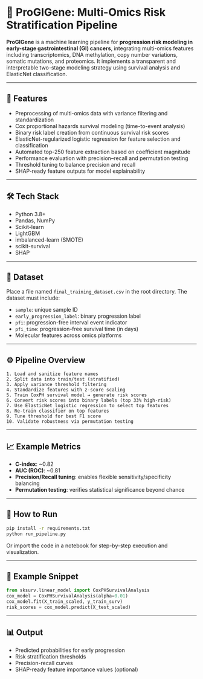 

# 🧬 ProGIGene: Multi-Omics Risk Stratification Pipeline

**ProGIGene** is a machine learning pipeline for **progression risk modeling in early-stage gastrointestinal (GI) cancers**, integrating multi-omics features including transcriptomics, DNA methylation, copy number variations, somatic mutations, and proteomics. It implements a transparent and interpretable two-stage modeling strategy using survival analysis and ElasticNet classification.

---

## 🚀 Features

- Preprocessing of multi-omics data with variance filtering and standardization  
- Cox proportional hazards survival modeling (time-to-event analysis)  
- Binary risk label creation from continuous survival risk scores  
- ElasticNet-regularized logistic regression for feature selection and classification  
- Automated top-250 feature extraction based on coefficient magnitude  
- Performance evaluation with precision–recall and permutation testing  
- Threshold tuning to balance precision and recall  
- SHAP-ready feature outputs for model explainability

---

## 🛠️ Tech Stack

- Python 3.8+
- Pandas, NumPy
- Scikit-learn
- LightGBM
- imbalanced-learn (SMOTE)
- scikit-survival
- SHAP

---

## 📁 Dataset

Place a file named `final_training_dataset.csv` in the root directory. The dataset must include:
- `sample`: unique sample ID  
- `early_progression_label`: binary progression label  
- `pfi`: progression-free interval event indicator  
- `pfi_time`: progression-free survival time (in days)  
- Molecular features across omics platforms

---

## ⚙️ Pipeline Overview

```text
1. Load and sanitize feature names
2. Split data into train/test (stratified)
3. Apply variance threshold filtering
4. Standardize features with z-score scaling
5. Train CoxPH survival model → generate risk scores
6. Convert risk scores into binary labels (top 33% high-risk)
7. Use ElasticNet logistic regression to select top features
8. Re-train classifier on top features
9. Tune threshold for best F1 score
10. Validate robustness via permutation testing
```

---

## 📈 Example Metrics

- **C-index**: ~0.82  
- **AUC (ROC)**: ~0.81  
- **Precision/Recall tuning**: enables flexible sensitivity/specificity balancing  
- **Permutation testing**: verifies statistical significance beyond chance

---

## 🧪 How to Run

```bash
pip install -r requirements.txt
python run_pipeline.py
```

Or import the code in a notebook for step-by-step execution and visualization.

---

## 🧠 Example Snippet

```python
from sksurv.linear_model import CoxPHSurvivalAnalysis
cox_model = CoxPHSurvivalAnalysis(alpha=0.01)
cox_model.fit(X_train_scaled, y_train_surv)
risk_scores = cox_model.predict(X_test_scaled)
```

---

## 📊 Output

- Predicted probabilities for early progression
- Risk stratification thresholds
- Precision-recall curves
- SHAP-ready feature importance values (optional)

